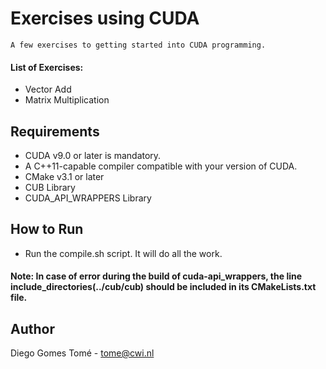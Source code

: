 # Exercises using CUDA
	A few exercises to getting started into CUDA programming.

#### List of Exercises:

- Vector Add
- Matrix Multiplication

## Requirements

- CUDA v9.0 or later is mandatory.
- A C++11-capable compiler compatible with your version of CUDA.
- CMake v3.1 or later
- CUB Library
- CUDA_API_WRAPPERS Library

## How to Run

- Run the compile.sh script. It will do all the work.

#### Note: In case of error during the build of cuda-api_wrappers, the line include_directories(../cub/cub) should be included in its CMakeLists.txt file.

## Author

Diego Gomes Tomé - tome@cwi.nl